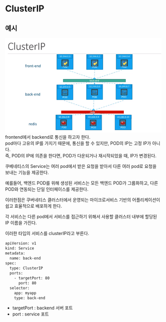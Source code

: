 # ClusterIP
## 예시  
![clusterIP](./contents/clusterIP.PNG)
frontend에서 backend로 통신을 하고자 한다.  
pod마다 고유의 IP를 가지기 때문에, 통신을 할 수 있지만, POD의 IP는 고정 IP가 아니다.  
즉, POD의 IP에 의존을 한다면, POD가 다운되거나 재시작되었을 때, IP가 변경된다.  

쿠베네티스의 Service는 여러 pod에서 받은 요청을 받아서 다른 여러 pod로 요청을 보내는 기능을 제공한다.  

예를들어, 백엔드 POD를 위해 생성된 서비스는 모든 백엔드 POD가 그룹화하고, 다른 POD와 연동되는 단일 인터페이스를 제공한다.  
  
이러한점은 쿠버네티스 클러스터에서 운영되는 마이크로서비스 기반의 어플리케이션이 쉽고 효율적으로 배포하게 한다.  
 
각 서비스는 다른 pod에서 서비스를 접근하기 위해서 사용할 클러스터 내부에 할당된 IP 이름을 가진다.

이러한 타입의 서비스를 clusterIP라고 부른다.

```
apiVersion: v1
kind: Service
metadata:
  name: back-end
spec:
  type: ClusterIP
  ports:
    - targetPort: 80
      port: 80
  selector:
    app: myapp
    type: back-end

```
* targetPort : backend 서버 포트
* port : service 포트
